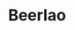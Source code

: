 ---
title: Beerlao
tags: john
image: /files/Beerlao/Beerlao_2000.jpg
imageBase: Beerlao
alt: A woman riding in a Tuk Tuk, with a sign that says Beerlao in the background.
imageDate: March 2023
location: Luang Prabang, Laos
camera: Canon 5DS
metaDescription: A woman riding in a Tuk Tuk, with a sign that says Beerlao in the background.
---